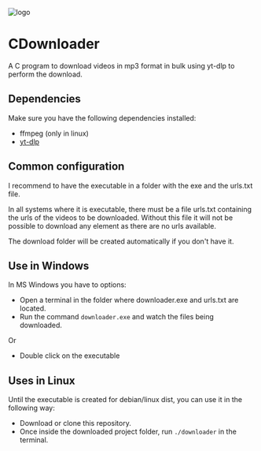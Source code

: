 ![logo](https://github.com/user-attachments/assets/e2dcaba4-9344-43a1-acec-46e3a2e899bd)

# CDownloader
A C program to download videos in mp3 format in bulk using yt-dlp to perform the download.

## Dependencies

Make sure you have the following dependencies installed:
- ffmpeg (only in linux)
- [yt-dlp](https://github.com/yt-dlp/yt-dlp?tab=readme-ov-file#installation)

## Common configuration 

I recommend to have the executable in a folder with the exe and the urls.txt file.

In all systems where it is executable, there must be a file urls.txt containing the urls of the videos to be downloaded. 
Without this file it will not be possible to download any element as there are no urls available.

The download folder will be created automatically if you don't have it.

## Use in Windows
In MS Windows you have to options:

- Open a terminal in the folder where downloader.exe and urls.txt are located.
- Run the command `downloader.exe` and watch the files being downloaded.

Or

- Double click on the executable

## Uses in Linux
Until the executable is created for debian/linux dist, you can use it in the following way:
- Download or clone this repository.
- Once inside the downloaded project folder, run `./downloader` in the terminal.
